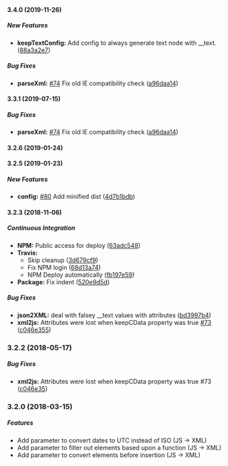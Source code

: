 #### 3.4.0 (2019-11-26)

##### New Features

* **keepTextConfig:**  Add config to always generate text node with __text. ([88a3a2e7](https://github.com/Axinom/x2js/commit/88a3a2e7864db976bdd8ffddaabab51a169e175a))

##### Bug Fixes

* **parseXml:**  [#74](https://github.com/Axinom/x2js/pull/74) Fix old IE compatibility check ([a96daa14](https://github.com/Axinom/x2js/commit/a96daa1480c63604c0d9e1882c4b890f9ba0f0f7))

#### 3.3.1 (2019-07-15)

##### Bug Fixes

* **parseXml:**  [#74](https://github.com/Axinom/x2js/pull/74) Fix old IE compatibility check ([a96daa14](https://github.com/Axinom/x2js/commit/a96daa1480c63604c0d9e1882c4b890f9ba0f0f7))

#### 3.2.6 (2019-01-24)
#### 3.2.5 (2019-01-23)

##### New Features

* **config:**  [#80](https://github.com/Axinom/x2js/pull/80) Add minified dist ([4d7b1bdb](https://github.com/Axinom/x2js/commit/4d7b1bdb3eca938afa45ed454d45e7478f43ceea))

#### 3.2.3 (2018-11-06)

##### Continuous Integration

* **NPM:**  Public access for deploy ([63adc548](https://github.com/Axinom/x2js/commit/63adc548ecd51201b35f534fca6bd35d9a8b7ed1))
* **Travis:**
  *  Skip cleanup ([3d679cf9](https://github.com/Axinom/x2js/commit/3d679cf95033fc1fda806807b24570641b3771d8))
  *  Fix NPM login ([68d13a74](https://github.com/Axinom/x2js/commit/68d13a7433cdff80e8c4f179c03dd3354abdf5e5))
  *  NPM Deploy automatically ([fb197e59](https://github.com/Axinom/x2js/commit/fb197e59f68fa6902c868e8a6ef2c0d8d0ba44c3))
* **Package:**  Fix indent ([520e9d5d](https://github.com/Axinom/x2js/commit/520e9d5d84982477cfbb5866314fb9438f97cccd))

##### Bug Fixes

* **json2XML:**  deal with falsey __text values with attributes ([bd3997b4](https://github.com/Axinom/x2js/commit/bd3997b47ad72e3398fbaaabe5ad46ca393b745a))
* **xml2js:**  Attributes were lost when keepCData property was true [#73](https://github.com/Axinom/x2js/pull/73) ([c046e355](https://github.com/Axinom/x2js/commit/c046e35556e0531be2309ace7adc4cf0c0f35036))

### 3.2.2 (2018-05-17)

##### Bug Fixes

* **xml2js:** Attributes were lost when keepCData property was true #73 ([c046e35](https://github.com/x2js/x2js/commit/c046e35))

### 3.2.0 (2018-03-15)

##### Features

* Add parameter to convert dates to UTC instead of ISO (JS -> XML)
* Add parameter to filter out elements based upon a function (JS -> XML)
* Add parameter to convert elements before insertion (JS -> XML)